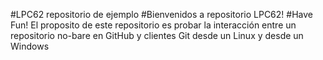 #LPC62 repositorio de ejemplo
#Bienvenidos a repositorio LPC62!
#Have Fun!
El proposito de este repositorio es probar la interacción entre un repositorio
no-bare en GitHub y clientes Git desde un Linux y desde un Windows

